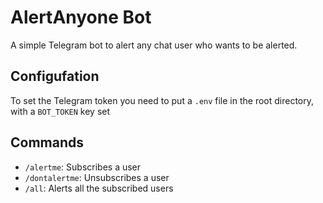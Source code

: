 # AlertAnyone Bot

A simple Telegram bot to alert any chat user who wants to be alerted.

## Configufation

To set the Telegram token you need to put a `.env` file in the root directory, with a `BOT_TOKEN` key set

## Commands

* `/alertme`: Subscribes a user
* `/dontalertme`: Unsubscribes a user
* `/all`: Alerts all the subscribed users